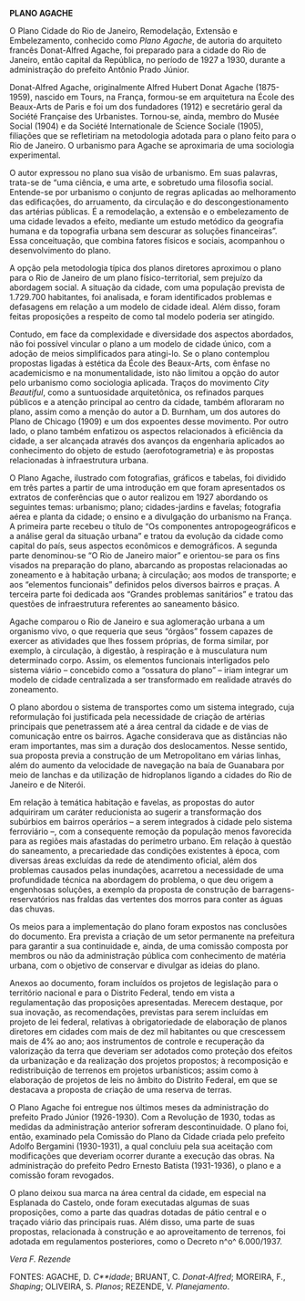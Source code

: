 **PLANO AGACHE**

O Plano Cidade do Rio de Janeiro, Remodelação, Extensão e Embelezamento,
conhecido como *Plano Agache*, de autoria do arquiteto francês
Donat-Alfred Agache, foi preparado para a cidade do Rio de Janeiro,
então capital da República, no período de 1927 a 1930, durante a
administração do prefeito Antônio Prado Júnior.

Donat-Alfred Agache, originalmente Alfred Hubert Donat Agache
(1875-1959), nascido em Tours, na França, formou-se em arquitetura na
École des Beaux-Arts de Paris e foi um dos fundadores (1912) e
secretário geral da Société Française des Urbanistes. Tornou-se, ainda,
membro do Musée Social (1904) e da Société Internationale de Science
Sociale (1905), filiações que se refletiriam na metodologia adotada para
o plano feito para o Rio de Janeiro. O urbanismo para Agache se
aproximaria de uma sociologia experimental.

O autor expressou no plano sua visão de urbanismo. Em suas palavras,
trata-se de “uma ciência, e uma arte, e sobretudo uma filosofia social.
Entende-se por urbanismo o conjunto de regras aplicadas ao melhoramento
das edificações, do arruamento, da circulação e do descongestionamento
das artérias públicas. É a remodelação, a extensão e o embelezamento de
uma cidade levados a efeito, mediante um estudo metódico da geografia
humana e da topografia urbana sem descurar as soluções financeiras”.
Essa conceituação, que combina fatores físicos e sociais, acompanhou o
desenvolvimento do plano.

A opção pela metodologia típica dos planos diretores aproximou o plano
para o Rio de Janeiro de um plano físico-territorial, sem prejuízo da
abordagem social. A situação da cidade, com uma população prevista de
1.729.700 habitantes, foi analisada, e foram identificados problemas e
defasagens em relação a um modelo de cidade ideal. Além disso, foram
feitas proposições a respeito de como tal modelo poderia ser atingido.

Contudo, em face da complexidade e diversidade dos aspectos abordados,
não foi possível vincular o plano a um modelo de cidade único, com a
adoção de meios simplificados para atingi-lo. Se o plano contemplou
propostas ligadas à estética da École des Beaux-Arts, com ênfase no
academicismo e na monumentalidade, isto não limitou a opção do autor
pelo urbanismo como sociologia aplicada. Traços do movimento *City
Beautiful*, como a suntuosidade arquitetônica, os refinados parques
públicos e a atenção principal ao centro da cidade, também afloraram no
plano, assim como a menção do autor a D. Burnham, um dos autores do
Plano de Chicago (1909) e um dos expoentes desse movimento. Por outro
lado, o plano também enfatizou os aspectos relacionados à eficiência da
cidade, a ser alcançada através dos avanços da engenharia aplicados ao
conhecimento do objeto de estudo (aerofotogrametria) e às propostas
relacionadas à infraestrutura urbana.

O Plano Agache, ilustrado com fotografias, gráficos e tabelas, foi
dividido em três partes a partir de uma introdução em que foram
apresentados os extratos de conferências que o autor realizou em 1927
abordando os seguintes temas: urbanismo; plano; cidades-jardins e
favelas; fotografia aérea e planta da cidade; o ensino e a divulgação do
urbanismo na França. A primeira parte recebeu o título de “Os
componentes antropogeográficos e a análise geral da situação urbana” e
tratou da evolução da cidade como capital do país, seus aspectos
econômicos e demográficos. A segunda parte denominou-se “O Rio de
Janeiro maior” e orientou-se para os fins visados na preparação do
plano, abarcando as propostas relacionadas ao zoneamento e à habitação
urbana; à circulação; aos modos de transporte; e aos “elementos
funcionais” definidos pelos diversos bairros e praças. A terceira parte
foi dedicada aos “Grandes problemas sanitários” e tratou das questões de
infraestrutura referentes ao saneamento básico.

Agache comparou o Rio de Janeiro e sua aglomeração urbana a um organismo
vivo, o que requeria que seus “órgãos” fossem capazes de exercer as
atividades que lhes fossem próprias, de forma similar, por exemplo, à
circulação, à digestão, à respiração e à musculatura num determinado
corpo. Assim, os elementos funcionais interligados pelo sistema viário –
concebido como a “ossatura do plano” – iriam integrar um modelo de
cidade centralizada a ser transformado em realidade através do
zoneamento.

O plano abordou o sistema de transportes como um sistema integrado, cuja
reformulação foi justificada pela necessidade de criação de artérias
principais que penetrassem até a área central da cidade e de vias de
comunicação entre os bairros. Agache considerava que as distâncias não
eram importantes, mas sim a duração dos deslocamentos. Nesse sentido,
sua proposta previa a construção de um Metropolitano em várias linhas,
além do aumento da velocidade de navegação na baía de Guanabara por meio
de lanchas e da utilização de hidroplanos ligando a cidades do Rio de
Janeiro e de Niterói.

Em relação à temática habitação e favelas, as propostas do autor
adquiriram um caráter reducionista ao sugerir a transformação dos
subúrbios em bairros operários – a serem integrados à cidade pelo
sistema ferroviário –, com a consequente remoção da população menos
favorecida para as regiões mais afastadas do perímetro urbano. Em
relação à questão do saneamento, a precariedade das condições existentes
à época, com diversas áreas excluídas da rede de atendimento oficial,
além dos problemas causados pelas inundações, acarretou a necessidade de
uma profundidade técnica na abordagem do problema, o que deu origem a
engenhosas soluções, a exemplo da proposta de construção de
barragens-reservatórios nas fraldas das vertentes dos morros para conter
as águas das chuvas.

Os meios para a implementação do plano foram expostos nas conclusões do
documento. Era prevista a criação de um setor permanente na prefeitura
para garantir a sua continuidade e, ainda, de uma comissão composta por
membros ou não da administração pública com conhecimento de matéria
urbana, com o objetivo de conservar e divulgar as ideias do plano.

Anexos ao documento, foram incluídos os projetos de legislação para o
território nacional e para o Distrito Federal, tendo em vista a
regulamentação das proposições apresentadas. Merecem destaque, por sua
inovação, as recomendações, previstas para serem incluídas em projeto de
lei federal, relativas à obrigatoriedade de elaboração de planos
diretores em cidades com mais de dez mil habitantes ou que crescessem
mais de 4% ao ano; aos instrumentos de controle e recuperação da
valorização da terra que deveriam ser adotados como proteção dos efeitos
da urbanização e da realização dos projetos propostos; à recomposição e
redistribuição de terrenos em projetos urbanísticos; assim como à
elaboração de projetos de leis no âmbito do Distrito Federal, em que se
destacava a proposta de criação de uma reserva de terras.

O Plano Agache foi entregue nos últimos meses da administração do
prefeito Prado Júnior (1926-1930). Com a Revolução de 1930, todas as
medidas da administração anterior sofreram descontinuidade. O plano foi,
então, examinado pela Comissão do Plano da Cidade criada pelo prefeito
Adolfo Bergamini (1930-1931), a qual concluiu pela sua aceitação com
modificações que deveriam ocorrer durante a execução das obras. Na
administração do prefeito Pedro Ernesto Batista (1931-1936), o plano e a
comissão foram revogados.

O plano deixou sua marca na área central da cidade, em especial na
Esplanada do Castelo, onde foram executadas algumas de suas proposições,
como a parte das quadras dotadas de pátio central e o traçado viário das
principais ruas. Além disso, uma parte de suas propostas, relacionada à
construção e ao aproveitamento de terrenos, foi adotada em regulamentos
posteriores, como o Decreto n^o^ 6.000/1937.

*Vera F. Rezende*

FONTES: AGACHE, D. *C**idade*; BRUANT, C. *Donat-Alfred*; MOREIRA, F.,
*Shaping*; OLIVEIRA, S. *Planos*; REZENDE, V. *Planejamento*.
